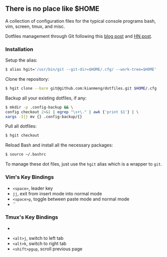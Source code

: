 ## There is no place like $HOME
A collection of configuration files for the typical console programs bash, vim,
screen, tmux, and misc.

Dotfiles management through Git following this [blog post](https://developer.atlassian.com/blog/2016/02/best-way-to-store-dotfiles-git-bare-repo/) and [HN post](https://news.ycombinator.com/item?id=11070797).

### Installation

Setup the alias:
```bash
$ alias hgit='/usr/bin/git --git-dir=$HOME/.cfg/ --work-tree=$HOME'
```

Clone the repository:
```bash
$ hgit clone --bare git@github.com:kianmeng/dotfiles.git $HOME/.cfg
```

Backup all your existing dotfiles, if any:
```bash
$ mkdir -p .config-backup && \
config checkout 2>&1 | egrep "\s+\." | awk {'print $1'} | \
xargs -I{} mv {} .config-backup/{}
```

Pull all dotfiles:
```bash
$ hgit checkout
```

Reload Bash and install all the necessary packages:
```bash
$ source ~/.bashrc
```

To manage these dot files, just use the `hgit` alias which is a wrapper to
`git`.

### Vim's Key Bindings

- `<space>`, leader key
- `jj`, exit from insert mode into normal mode
- `<space>p`, toggle between paste mode and normal mode
- ``

### Tmux's Key Bindings
- ```, prefix key (backtick)
- `<alt>j`, switch to left tab
- `<alt>k`, switch to right tab
- `<shift>pgup`, scroll previous page
